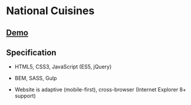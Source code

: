 # National Cuisines

## [Demo](http://cosmaty1991.github.io/projects/nationalcuisines/index.html)

## Specification

- HTML5, CSS3, JavaScript (ES5, jQuery)

- BEM, SASS, Gulp

- Website is adaptive (mobile-first), cross-browser (Internet Explorer 8+ support)

